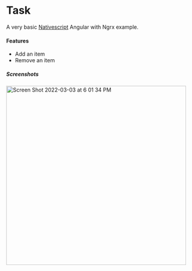 # Task
A very basic [Nativescript](https://nativescript.org/) Angular with Ngrx example. 

#### Features

- Add an item
- Remove an item


##### Screenshots
<img width="479" alt="Screen Shot 2022-03-03 at 6 01 34 PM" src="https://user-images.githubusercontent.com/17474030/156679087-f8e1ff8f-198b-42a8-9244-b219e1252007.png">

